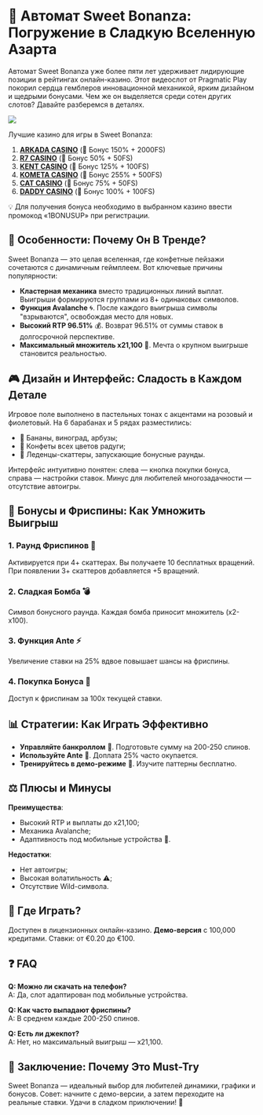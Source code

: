# 🍬 Автомат Sweet Bonanza: Погружение в Сладкую Вселенную Азарта

Автомат Sweet Bonanza уже более пяти лет удерживает лидирующие позиции в рейтингах онлайн-казино. Этот видеослот от Pragmatic Play покорил сердца гемблеров инновационной механикой, ярким дизайном и щедрыми бонусами. Чем же он выделяется среди сотен других слотов? Давайте разберемся в деталях.

[![](https://i.ibb.co/ZzLZ50qX/sweet-bonanza-tile.jpg)](https://clck.ru/3Hr27o)

Лучшие казино для игры в Sweet Bonanza:

1. **[ARKADA CASINO](https://clck.ru/3Hr27o "ARKADA CASINO")** (🎁 Бонус 150% + 2000FS)
2. **[R7 CASINO](https://clck.ru/3HsT58 "R7 CASINO")** (🎁 Бонус 50% + 50FS)
3. **[KENT CASINO](https://clck.ru/3MmjWQ "KENT CASINO")** (🎁 Бонус 125% + 100FS)
4. **[KOMETA CASINO](https://clck.ru/3JHf2X "KOMETA CASINO")** (🎁 Бонус 255% + 500FS)
5. **[CAT CASINO](https://clck.ru/3HsTGi "CAT CASINO")** (🎁 Бонус 75% + 50FS)
6. **[DADDY CASINO](https://clck.ru/3HsTSj "DADDY CASINO")** (🎁 Бонус 100% + 100FS)

💡 Для получения бонуса необходимо в выбранном казино ввести промокод «1BONUSUP» при регистрации.

## 🌟 Особенности: Почему Он В Тренде?
Sweet Bonanza — это целая вселенная, где конфетные пейзажи сочетаются с динамичным геймплеем. Вот ключевые причины популярности:
- **Кластерная механика** вместо традиционных линий выплат. Выигрыши формируются группами из 8+ одинаковых символов.
- **Функция Avalanche** 🌀. После каждого выигрыша символы "взрываются", освобождая место для новых.
- **Высокий RTP 96.51%** 💰. Возврат 96.51% от суммы ставок в долгосрочной перспективе.
- **Максимальный множитель x21,100** 🚀. Мечта о крупном выигрыше становится реальностью.

## 🎮 Дизайн и Интерфейс: Сладость в Каждом Детале
Игровое поле выполнено в пастельных тонах с акцентами на розовый и фиолетовый. На 6 барабанах и 5 рядах разместились:
- 🍌 Бананы, виноград, арбузы;
- 🍭 Конфеты всех цветов радуги;
- 🍬 Леденцы-скаттеры, запускающие бонусные раунды.

Интерфейс интуитивно понятен: слева — кнопка покупки бонуса, справа — настройки ставок. Минус для любителей многозадачности — отсутствие автоигры.

## 💎 Бонусы и Фриспины: Как Умножить Выигрыш
### 1. Раунд Фриспинов 🎉
Активируется при 4+ скаттерах. Вы получаете 10 бесплатных вращений. При появлении 3+ скаттеров добавляется +5 вращений.
### 2. Сладкая Бомба 💣
Символ бонусного раунда. Каждая бомба приносит множитель (x2-x100).
### 3. Функция Ante ⚡
Увеличение ставки на 25% вдвое повышает шансы на фриспины.
### 4. Покупка Бонуса 🛒
Доступ к фриспинам за 100x текущей ставки.

## 📊 Стратегии: Как Играть Эффективно
- **Управляйте банкроллом** 🧮. Подготовьте сумму на 200-250 спинов.
- **Используйте Ante** 🔄. Доплата 25% часто окупается.
- **Тренируйтесь в демо-режиме** 🎯. Изучите паттерны бесплатно.

## ⚖️ Плюсы и Минусы
**Преимущества**:
- Высокий RTP и выплаты до x21,100;
- Механика Avalanche;
- Адаптивность под мобильные устройства 📱.

**Недостатки**:
- Нет автоигры;
- Высокая волатильность ⚠️;
- Отсутствие Wild-символа.

## 📱 Где Играть?
Доступен в лицензионных онлайн-казино. **Демо-версия** с 100,000 кредитами. Ставки: от €0.20 до €100.

## ❓ FAQ
**Q: Можно ли скачать на телефон?**  
A: Да, слот адаптирован под мобильные устройства.

**Q: Как часто выпадают фриспины?**  
A: В среднем каждые 200-250 спинов.

**Q: Есть ли джекпот?**  
A: Нет, но максимальный выигрыш — x21,100.

## 🍭 Заключение: Почему Это Must-Try
Sweet Bonanza — идеальный выбор для любителей динамики, графики и бонусов. Совет: начните с демо-версии, а затем переходите на реальные ставки. Удачи в сладком приключении! 🎰
